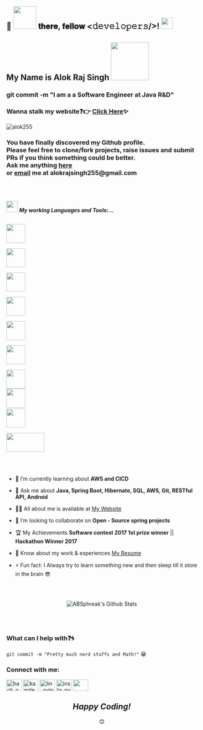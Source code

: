 ## :rainbow: <img src="https://raw.githubusercontent.com/iampavangandhi/iampavangandhi/master/gifs/hello.gif" width="60px"> 𝐭𝐡𝐞𝐫𝐞, 𝐟𝐞𝐥𝐥𝐨𝐰 <𝚍𝚎𝚟𝚎𝚕𝚘𝚙𝚎𝚛𝚜/>! <img src="https://raw.githubusercontent.com/iampavangandhi/iampavangandhi/master/gifs/Hi.gif" width="30px">

<h2 align="left">My Name is Alok Raj Singh <img src="https://raw.githubusercontent.com/iampavangandhi/iampavangandhi/master/gifs/coder.gif" width="100px"></h2>
<h3 align="left">git commit -m "I am a a Software Engineer at Java R&D"</h3>

### Wanna stalk my website:question::point_right: [Click Here](https://alok255.github.io/):sparkles:

<p align="left"> <img src="https://komarev.com/ghpvc/?username=alok255&label=Profile%20views&color=0e75b6&style=flat" alt="alok255" /> </p>


<div align="left">

<h3> You have finally discovered my Github profile. <br>
Please feel free to clone/fork projects, raise issues and submit PRs if you think something could be better. <br>
Ask me anything <a href="https://github.com/alok255/alok255/issues/new"><b>here</b></a><br>
or <a href="mailto:alokrajsingh255@gmail.com"><b>email</b></a> me at alokrajsingh255@gmail.com </h3>



</div>
<br/><br/>

<img src="https://media.giphy.com/media/iY8CRBdQXODJSCERIr/giphy.gif" width="30px">&nbsp;***My working Languages and Tools:...***
<p align="left">
  

  <code> <img height="50" src="https://www.vectorlogo.zone/logos/java/java-ar21.svg"> </code>
  <code> <img height="50" src="https://www.vectorlogo.zone/logos/golang/golang-horizontal.svg"> </code>
  <code> <img height="50" src="https://www.vectorlogo.zone/logos/springio/springio-ar21.svg"> </code>
  <code> <img height="50" src="https://www.vectorlogo.zone/logos/hibernate/hibernate-ar21.svg"> </code>
  <code> <img height="50" src="https://www.vectorlogo.zone/logos/mysql/mysql-ar21.svg"> </code>
  <code> <img height="50" src="https://www.vectorlogo.zone/logos/postgresql/postgresql-horizontal.svg"> </code>
  <code> <img height="50" src="https://www.vectorlogo.zone/logos/amazon_aws/amazon_aws-ar21.svg"> </code>
  <code><img height="50" src="https://www.vectorlogo.zone/logos/git-scm/git-scm-ar21.svg"></code>
  <code> <img height="50" src="https://www.vectorlogo.zone/logos/jenkins/jenkins-ar21.svg"> </code>
  <code> <img height="50" src="https://www.vectorlogo.zone/logos/docker/docker-ar21.svg" width='100'> </code>
</p>  

<br/><br/>

- 🌱 I’m currently learning about **AWS and CICD**

- 💬 Ask me about **Java, Spring Boot, Hibernate, SQL, AWS, Git, RESTful API, Android**

- 👨‍💻 All about me is available at [My Website](https://alok255.github.io/)

- 👯 I’m looking to collaborate on **Open - Source spring projects**

- 🏆 My Achievements **Software contest 2017 1st prize winner** || **Hackathon Winner 2017** 

- 📄 Know about my work & experiences [My Resume](https://drive.google.com/file/d/19841goMpXFKkmm0dHO_6Vi7NG1OMnZtd/view?usp=sharing)

- ⚡ Fun fact: I Always try to learn something new and then sleep till it store in the brain 😎


<br/><br/>
<div align="center">
<img align="center" src="https://github-readme-stats.vercel.app/api?username=alok255&include_all_commits=true&count_private=true&show_icons=true&line_height=20&title_color=7A7ADB&icon_color=2234AE&text_color=D3D3D3&bg_color=0,000000,130F40" alt="ABSphreak's Github Stats">
</div>

<br/><br/>
### What can I help with:question::cyclone:
<code>git commit -m "Pretty much nerd stuffs and Math!"</code> :grin:



<h3 align="left">Connect with me:</h3>
<p align="left">
<a href="https://www.hackerrank.com/alokrajsingh255" target="blank"><img align="center" src="https://cdn.worldvectorlogo.com/logos/hackerrank.svg" alt="hack_ovindu" height="30" width="40" /></a>
<a href="https://www.hackerearth.com/@alokrajsingh255" target="blank"><img align="center" src="https://www.svgrepo.com/show/306170/hackerearth.svg" alt="kaggle_ovindu" height="30" width="40" /></a>
<a href="https://www.linkedin.com/in/alok-raj-singh-881b3ba7/" target="blank"><img align="center" src="https://image.flaticon.com/icons/png/128/174/174857.png" alt="lin_ovindu" height="30" width="40" /></a>  
<a href="https://www.instagram.com/alokrajsingh255/" target="blank"><img align="center" src="https://image.flaticon.com/icons/png/128/174/174855.png" alt="insta_ovindu" height="30" width="40" /></a>
 <a href = "mailto: alokrajsingh255@gmail.com"><img align="center" src="https://seeklogo.com/images/G/gmail-new-2020-logo-32DBE11BB4-seeklogo.com.png" height="30" width="40" /></a>
</p>



<div align="center">
<h2><i>Happy Coding!</i></h2> 😊
<div align="center">

